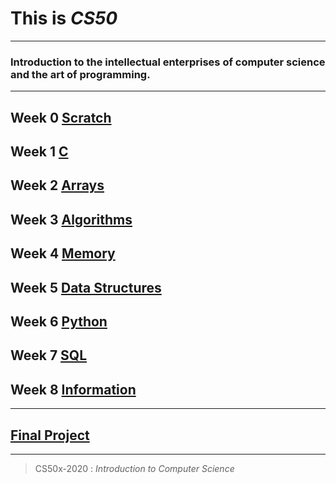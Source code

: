 # This is *CS50*

***

### Introduction to the intellectual enterprises of computer science and the art of programming.

***

## Week 0 [Scratch](https://github.com/G1Joshi/CS50x/tree/master/Scratch)
## Week 1 [C](https://github.com/G1Joshi/CS50x/tree/master/C)
## Week 2 [Arrays](https://github.com/G1Joshi/CS50x/tree/master/Arrays)
## Week 3 [Algorithms](https://github.com/G1Joshi/CS50x/tree/master/Algorithms)
## Week 4 [Memory](https://github.com/G1Joshi/CS50x/tree/master/Memory)
## Week 5 [Data Structures](https://github.com/G1Joshi/CS50x/tree/master/Data%20Structures)
## Week 6 [Python](https://github.com/G1Joshi/CS50x/tree/master/Python)
## Week 7 [SQL](https://github.com/G1Joshi/CS50x/tree/master/SQL)
## Week 8 [Information](https://github.com/G1Joshi/CS50x/tree/master/Information)

***

## [Final Project](https://github.com/G1Joshi/CS50x/tree/master/Project)

***

> CS50x-2020 : *Introduction to Computer Science*
